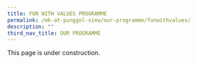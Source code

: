 ```yaml
---
title: FUN WITH VALUES PROGRAMME
permalink: /mk-at-punggol-view/our-programme/funwithvalues/
description: ""
third_nav_title: OUR PROGRAMME
---
```

This page is under construction. 